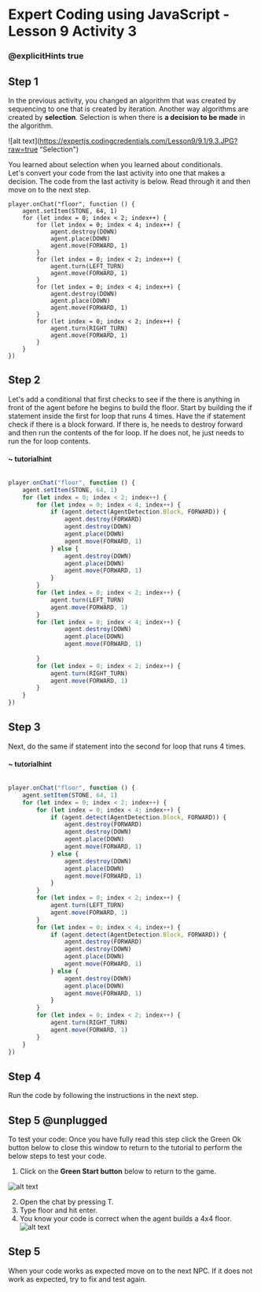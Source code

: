 # Expert Coding using JavaScript - Lesson 9 Activity 3
### @explicitHints true



## Step 1

In the previous activity, you changed an algorithm that was created by sequencing to one that is created by iteration.  Another way algorithms are created by **selection**.  Selection is when there is **a decision to be made** in the algorithm.  

![alt text](https://expertjs.codingcredentials.com/Lesson9/9.1/9.3.JPG?raw=true  “Selection")

You learned about selection when you learned about conditionals.  
Let's convert your code from the last activity into one that makes a decision.  The code from the last activity is below. Read through it and then move on to the next step.



```template
player.onChat("floor", function () {
    agent.setItem(STONE, 64, 1)
    for (let index = 0; index < 2; index++) {
        for (let index = 0; index < 4; index++) {
            agent.destroy(DOWN)
            agent.place(DOWN)
            agent.move(FORWARD, 1)
        }
        for (let index = 0; index < 2; index++) {
            agent.turn(LEFT_TURN)
            agent.move(FORWARD, 1)
        }
        for (let index = 0; index < 4; index++) {
            agent.destroy(DOWN)
            agent.place(DOWN)
            agent.move(FORWARD, 1)
        }
        for (let index = 0; index < 2; index++) {
            agent.turn(RIGHT_TURN)
            agent.move(FORWARD, 1)
        }
    }
})

```

## Step 2

Let's add a conditional that first checks to see if the there is anything in front of the agent before he begins to build the floor. Start by building the if statement inside the first for loop that runs 4 times.  Have the if statement check if there is a block forward.  If there is, he needs to destroy forward and then run the contents of the for loop. If he does not, he just needs to run the for loop contents. 


#### ~ tutorialhint

```javascript 

player.onChat("floor", function () {
    agent.setItem(STONE, 64, 1)
    for (let index = 0; index < 2; index++) {
        for (let index = 0; index < 4; index++) {
            if (agent.detect(AgentDetection.Block, FORWARD)) {
                agent.destroy(FORWARD)
                agent.destroy(DOWN)
                agent.place(DOWN)
                agent.move(FORWARD, 1)
            } else {
                agent.destroy(DOWN)
                agent.place(DOWN)
                agent.move(FORWARD, 1)
            }
        }
        for (let index = 0; index < 2; index++) {
            agent.turn(LEFT_TURN)
            agent.move(FORWARD, 1)
        }
        for (let index = 0; index < 4; index++) {
                agent.destroy(DOWN)
                agent.place(DOWN)
                agent.move(FORWARD, 1)
            
        }
        for (let index = 0; index < 2; index++) {
            agent.turn(RIGHT_TURN)
            agent.move(FORWARD, 1)
        }
    }
})

```

## Step 3
Next, do the same if statement into the second for loop that runs  4 times.  

#### ~ tutorialhint

```javascript 

player.onChat("floor", function () {
    agent.setItem(STONE, 64, 1)
    for (let index = 0; index < 2; index++) {
        for (let index = 0; index < 4; index++) {
            if (agent.detect(AgentDetection.Block, FORWARD)) {
                agent.destroy(FORWARD)
                agent.destroy(DOWN)
                agent.place(DOWN)
                agent.move(FORWARD, 1)
            } else {
                agent.destroy(DOWN)
                agent.place(DOWN)
                agent.move(FORWARD, 1)
            }
        }
        for (let index = 0; index < 2; index++) {
            agent.turn(LEFT_TURN)
            agent.move(FORWARD, 1)
        }
        for (let index = 0; index < 4; index++) {
            if (agent.detect(AgentDetection.Block, FORWARD)) {
                agent.destroy(FORWARD)
                agent.destroy(DOWN)
                agent.place(DOWN)
                agent.move(FORWARD, 1)
            } else {
                agent.destroy(DOWN)
                agent.place(DOWN)
                agent.move(FORWARD, 1)
            }
        }
        for (let index = 0; index < 2; index++) {
            agent.turn(RIGHT_TURN)
            agent.move(FORWARD, 1)
        }
    }
})

```


## Step 4

Run the code by following the instructions in the next step.


## Step 5 @unplugged
To test your code:
Once you have fully read this step click the Green Ok button below to close this window to return to the tutorial to perform the below steps to test your code.

1. Click on the **Green Start button** below to return to the game.

  

![alt text](https://expertjs.codingcredentials.com/Lesson1/1.1/1.JPG?raw=true  "Start")

2. Open the chat by pressing T. 
3. Type floor and hit enter. 
4. You know your code is correct when the agent builds a 4x4 floor. 
    ![alt text](https://expertjs.codingcredentials.com/Lesson9/9.1/9.1.2.png?raw=true  "code")

## Step 5

When your code works as expected move on to the next NPC. 
If it does not work as expected, try to fix and test again.

